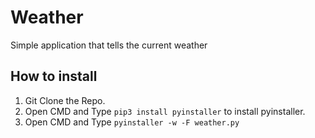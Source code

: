# Weather
Simple application that tells the current weather


<h2>How to install</h2>

1) Git Clone the Repo. <br>
2) Open CMD and Type <code>pip3 install pyinstaller</code> to install pyinstaller.<br>
3) Open CMD and Type <code>pyinstaller -w -F weather.py</code><br>
